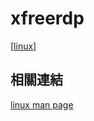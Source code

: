 # xfreerdp

[[linux]]


## 相關連結

[linux man page](https://linux.die.net/man/1/xfreerdp)

[//begin]: # "Autogenerated link references for markdown compatibility"
[linux]: ../linux.md "Linux"
[//end]: # "Autogenerated link references"